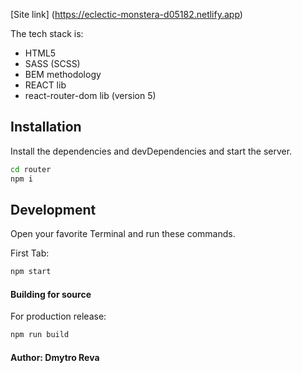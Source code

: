 [Site link] (https://eclectic-monstera-d05182.netlify.app)

The tech stack is:

- HTML5
- SASS (SCSS)
- BEM methodology
- REACT lib
- react-router-dom lib (version 5)

## Installation

Install the dependencies and devDependencies and start the server.

```sh
cd router
npm i
```

## Development

Open your favorite Terminal and run these commands.

First Tab:

```sh
npm start
```

#### Building for source

For production release:

```sh
npm run build
```

#### Author: Dmytro Reva
